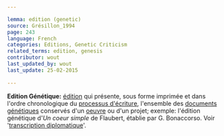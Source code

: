 ```yaml
---

lemma: edition (genetic)
source: Grésillon_1994
page: 243 
language: French
categories: Editions, Genetic Criticism
related_terms: edition, genesis
contributor: wout
last_updated_by: wout
last_update: 25-02-2015
        
---
```


**Edition Génétique:** [édition](editionScholarly.html) qui présente, sous forme imprimée et dans l'ordre chronologique du [processus d'écriture](writingProcess), l'ensemble des [documents](document.html) [génétiques](genesis.html) conservés d'un [oeuvre](work.html) ou d'un projet; exemple: l'édition génétique d'_Un coeur simple_ de Flaubert, établie par G. Bonaccorso. Voir '[transcription diplomatique](transcriptionDiplomatic.html)'.

